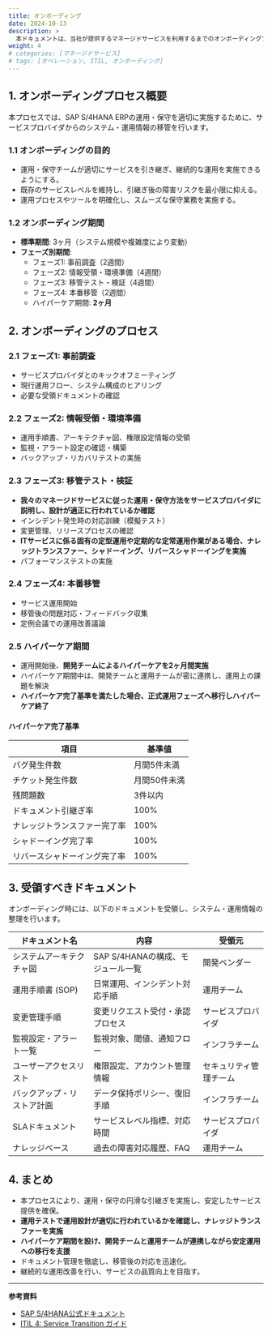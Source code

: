 ```yaml
---
title: オンボーディング
date: 2024-10-13
description: >
  本ドキュメントは、当社が提供するマネージドサービスを利用するまでのオンボーディングプロセスについて説明しています。各ステップごとに詳細な内容を記載し、クライアントがスムーズにサービスを利用開始できるようサポートします。
weight: 4
# categories: [マネージドサービス]
# tags: [オペレーション, ITIL, オンボーディング]
---
```


## 1. オンボーディングプロセス概要

本プロセスでは、SAP S/4HANA ERPの運用・保守を適切に実施するために、サービスプロバイダからのシステム・運用情報の移管を行います。

### 1.1 オンボーディングの目的
- 運用・保守チームが適切にサービスを引き継ぎ、継続的な運用を実施できるようにする。
- 既存のサービスレベルを維持し、引継ぎ後の障害リスクを最小限に抑える。
- 運用プロセスやツールを明確化し、スムーズな保守業務を実施する。

### 1.2 オンボーディング期間
- **標準期間**: 3ヶ月（システム規模や複雑度により変動）
- **フェーズ別期間**:
  - フェーズ1: 事前調査（2週間）
  - フェーズ2: 情報受領・環境準備（4週間）
  - フェーズ3: 移管テスト・検証（4週間）
  - フェーズ4: 本番移管（2週間）
  - ハイパーケア期間: **2ヶ月**

## 2. オンボーディングのプロセス

### 2.1 フェーズ1: 事前調査
- サービスプロバイダとのキックオフミーティング
- 現行運用フロー、システム構成のヒアリング
- 必要な受領ドキュメントの確認

### 2.2 フェーズ2: 情報受領・環境準備
- 運用手順書、アーキテクチャ図、権限設定情報の受領
- 監視・アラート設定の確認・構築
- バックアップ・リカバリテストの実施

### 2.3 フェーズ3: 移管テスト・検証
- **我々のマネージドサービスに従った運用・保守方法をサービスプロバイダに説明し、設計が適正に行われているか確認**
- インシデント発生時の対応訓練（模擬テスト）
- 変更管理、リリースプロセスの確認
- **ITサービスに係る固有の定型運用や定期的な定常運用作業がある場合、ナレッジトランスファー、シャドーイング、リバースシャドーイングを実施**
- パフォーマンステストの実施

### 2.4 フェーズ4: 本番移管
- サービス運用開始
- 移管後の問題対応・フィードバック収集
- 定例会議での運用改善議論

### 2.5 ハイパーケア期間
- 運用開始後、**開発チームによるハイパーケアを2ヶ月間実施**
- ハイパーケア期間中は、開発チームと運用チームが密に連携し、運用上の課題を解決
- **ハイパーケア完了基準を満たした場合、正式運用フェーズへ移行しハイパーケア終了**

#### ハイパーケア完了基準
| 項目 | 基準値 |
|------|------------|
| バグ発生件数 | 月間5件未満 |
| チケット発生件数 | 月間50件未満 |
| 残問題数 | 3件以内 |
| ドキュメント引継ぎ率 | 100% |
| ナレッジトランスファー完了率 | 100% |
| シャドーイング完了率 | 100% |
| リバースシャドーイング完了率 | 100% |



## 3. 受領すべきドキュメント

オンボーディング時には、以下のドキュメントを受領し、システム・運用情報の整理を行います。

| ドキュメント名 | 内容 | 受領元 |
|--------------|----------------------------------|----------------|
| システムアーキテクチャ図 | SAP S/4HANAの構成、モジュール一覧 | 開発ベンダー |
| 運用手順書 (SOP) | 日常運用、インシデント対応手順 | 運用チーム |
| 変更管理手順 | 変更リクエスト受付・承認プロセス | サービスプロバイダ |
| 監視設定・アラート一覧 | 監視対象、閾値、通知フロー | インフラチーム |
| ユーザーアクセスリスト | 権限設定、アカウント管理情報 | セキュリティ管理チーム |
| バックアップ・リストア計画 | データ保持ポリシー、復旧手順 | インフラチーム |
| SLAドキュメント | サービスレベル指標、対応時間 | サービスプロバイダ |
| ナレッジベース | 過去の障害対応履歴、FAQ | 運用チーム |

## 4. まとめ

- 本プロセスにより、運用・保守の円滑な引継ぎを実施し、安定したサービス提供を確保。
- **運用テストで運用設計が適切に行われているかを確認し、ナレッジトランスファーを実施**
- **ハイパーケア期間を設け、開発チームと運用チームが連携しながら安定運用への移行を支援**
- ドキュメント管理を徹底し、移管後の対応を迅速化。
- 継続的な運用改善を行い、サービスの品質向上を目指す。

---

**参考資料**
- [SAP S/4HANA公式ドキュメント](https://help.sap.com/viewer/product/SAP_S4HANA)
- [ITIL 4: Service Transition ガイド](https://www.axelos.com/)